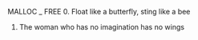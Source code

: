 MALLOC _ FREE
0. Float like a butterfly, sting like a bee
1. The woman who has no imagination has no wings
